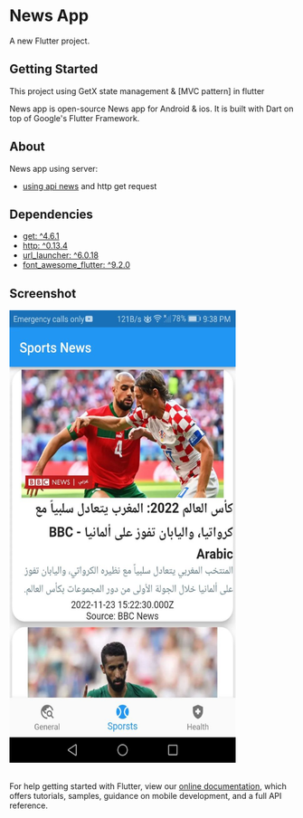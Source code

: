 # News App

A new Flutter project.

## Getting Started

This project using GetX state management & [MVC pattern] in flutter 

News app is open-source News app for Android & ios. It is built with Dart on top of Google's Flutter Framework.

## About
News app using server:  
- [using api news](https://newsapi.org/)
and http get request  

## Dependencies 
- [get: ^4.6.1](https://pub.dev/packages/get)
- [http: ^0.13.4](https://pub.dev/packages/http)
- [url_launcher: ^6.0.18](https://pub.dev/packages/url_launcher)
- [font_awesome_flutter: ^9.2.0](https://pub.dev/packages/font_awesome_flutter)

## Screenshot 
<img src="screenshot.jpg" width="400" height="800"/>

## 
For help getting started with Flutter, view our
[online documentation](https://flutter.dev/docs), which offers tutorials,
samples, guidance on mobile development, and a full API reference.
